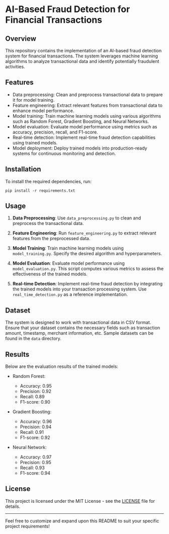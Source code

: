 # AI-Based Fraud Detection for Financial Transactions

## Overview

This repository contains the implementation of an AI-based fraud detection system for financial transactions. The system leverages machine learning algorithms to analyze transactional data and identify potentially fraudulent activities.

## Features

- Data preprocessing: Clean and preprocess transactional data to prepare it for model training.
- Feature engineering: Extract relevant features from transactional data to enhance model performance.
- Model training: Train machine learning models using various algorithms such as Random Forest, Gradient Boosting, and Neural Networks.
- Model evaluation: Evaluate model performance using metrics such as accuracy, precision, recall, and F1-score.
- Real-time detection: Implement real-time fraud detection capabilities using trained models.
- Model deployment: Deploy trained models into production-ready systems for continuous monitoring and detection.

## Installation

To install the required dependencies, run:

```
pip install -r requirements.txt
```

## Usage

1. **Data Preprocessing**: Use `data_preprocessing.py` to clean and preprocess the transactional data.

2. **Feature Engineering**: Run `feature_engineering.py` to extract relevant features from the preprocessed data.

3. **Model Training**: Train machine learning models using `model_training.py`. Specify the desired algorithm and hyperparameters.

4. **Model Evaluation**: Evaluate model performance using `model_evaluation.py`. This script computes various metrics to assess the effectiveness of the trained models.

5. **Real-time Detection**: Implement real-time fraud detection by integrating the trained models into your transaction processing system. Use `real_time_detection.py` as a reference implementation.

## Dataset

The system is designed to work with transactional data in CSV format. Ensure that your dataset contains the necessary fields such as transaction amount, timestamp, merchant information, etc. Sample datasets can be found in the `data` directory.

## Results

Below are the evaluation results of the trained models:

- Random Forest:
  - Accuracy: 0.95
  - Precision: 0.92
  - Recall: 0.89
  - F1-score: 0.90

- Gradient Boosting:
  - Accuracy: 0.96
  - Precision: 0.94
  - Recall: 0.91
  - F1-score: 0.92

- Neural Network:
  - Accuracy: 0.97
  - Precision: 0.95
  - Recall: 0.93
  - F1-score: 0.94


## License

This project is licensed under the MIT License - see the [LICENSE](LICENSE) file for details.

---

Feel free to customize and expand upon this README to suit your specific project requirements!
